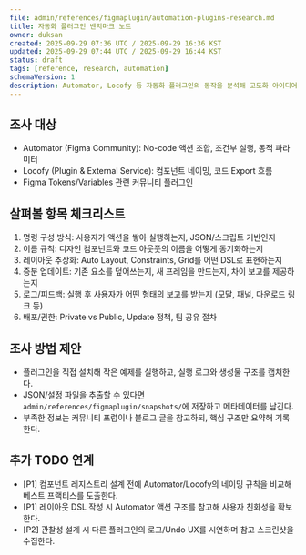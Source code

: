 ```yaml
---
file: admin/references/figmaplugin/automation-plugins-research.md
title: 자동화 플러그인 벤치마크 노트
owner: duksan
created: 2025-09-29 07:36 UTC / 2025-09-29 16:36 KST
updated: 2025-09-29 07:44 UTC / 2025-09-29 16:44 KST
status: draft
tags: [reference, research, automation]
schemaVersion: 1
description: Automator, Locofy 등 자동화 플러그인의 동작을 분석해 고도화 아이디어를 도출하기 위한 가이드
---
```


## 조사 대상

- Automator (Figma Community): No-code 액션 조합, 조건부 실행, 동적 파라미터
- Locofy (Plugin & External Service): 컴포넌트 네이밍, 코드 Export 흐름
- Figma Tokens/Variables 관련 커뮤니티 플러그인

## 살펴볼 항목 체크리스트

1. 명령 구성 방식: 사용자가 액션을 쌓아 실행하는지, JSON/스크립트 기반인지
2. 이름 규칙: 디자인 컴포넌트와 코드 아웃풋의 이름을 어떻게 동기화하는지
3. 레이아웃 추상화: Auto Layout, Constraints, Grid를 어떤 DSL로 표현하는지
4. 증분 업데이트: 기존 요소를 덮어쓰는지, 새 프레임을 만드는지, 차이 보고를 제공하는지
5. 로그/피드백: 실행 후 사용자가 어떤 형태의 보고를 받는지 (모달, 패널, 다운로드 링크 등)
6. 배포/권한: Private vs Public, Update 정책, 팀 공유 절차

## 조사 방법 제안

- 플러그인을 직접 설치해 작은 예제를 실행하고, 실행 로그와 생성물 구조를 캡처한다.
- JSON/설정 파일을 추출할 수 있다면 `admin/references/figmaplugin/snapshots/`에 저장하고 메타데이터를 남긴다.
- 부족한 정보는 커뮤니티 포럼이나 블로그 글을 참고하되, 핵심 구조만 요약해 기록한다.

## 추가 TODO 연계

- [P1] 컴포넌트 레지스트리 설계 전에 Automator/Locofy의 네이밍 규칙을 비교해 베스트 프랙티스를 도출한다.
- [P1] 레이아웃 DSL 작성 시 Automator 액션 구조를 참고해 사용자 친화성을 확보한다.
- [P2] 관찰성 설계 시 다른 플러그인의 로그/Undo UX를 시연하며 참고 스크린샷을 수집한다.
